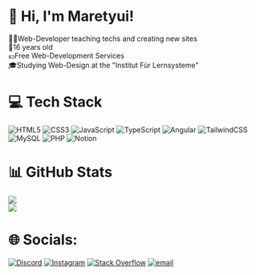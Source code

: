 # 💫 Hi, I'm Maretyui!
👨‍💻Web-Developer teaching techs and creating new sites
<br>🎂16 years old 
<br>💷Free Web-Development Services
<br>🎓Studying Web-Design at the "Institut Für Lernsysteme"


# 💻 Tech Stack
![HTML5](https://img.shields.io/badge/html5-%23E34F26.svg?style=for-the-badge&logo=html5&logoColor=white) 
![CSS3](https://img.shields.io/badge/css3-%231572B6.svg?style=for-the-badge&logo=css3&logoColor=white)
![JavaScript](https://img.shields.io/badge/javascript-%23323330.svg?style=for-the-badge&logo=javascript&logoColor=%23F7DF1E)
![TypeScript](https://img.shields.io/badge/typescript-%23007ACC.svg?style=for-the-badge&logo=typescript&logoColor=white)
![Angular](https://img.shields.io/badge/angular-%23DD0031.svg?style=for-the-badge&logo=angular&logoColor=white)
![TailwindCSS](https://img.shields.io/badge/tailwindcss-%2338B2AC.svg?style=for-the-badge&logo=tailwind-css&logoColor=white) 
![MySQL](https://img.shields.io/badge/mysql-4479A1.svg?style=for-the-badge&logo=mysql&logoColor=white) 
![PHP](https://img.shields.io/badge/php-%23777BB4.svg?style=for-the-badge&logo=php&logoColor=white)
![Notion](https://img.shields.io/badge/Notion-%23000000.svg?style=for-the-badge&logo=notion&logoColor=white)
# 📊 GitHub Stats
![](https://nirzak-streak-stats.vercel.app/?user=Maretyui&theme=radical&hide_border=false)<br/>
![](https://github-profile-trophy.vercel.app/?username=Maretyui&theme=radical&no-frame=false&no-bg=true&margin-w=6)

# 🌐 Socials:
[![Discord](https://img.shields.io/badge/Discord-%237289DA.svg?logo=discord&logoColor=white)](https://discord.gg/2RmgETr9UK) [![Instagram](https://img.shields.io/badge/Instagram-%23E4405F.svg?logo=Instagram&logoColor=white)](https://instagram.com/itzzzz.maik) [![Stack Overflow](https://img.shields.io/badge/-Stackoverflow-FE7A16?logo=stack-overflow&logoColor=white)](https://stackoverflow.com/users/30871085) [![email](https://img.shields.io/badge/Email-D14836?logo=gmail&logoColor=white)](mailto:maikreinhardt.1@web.de) 
